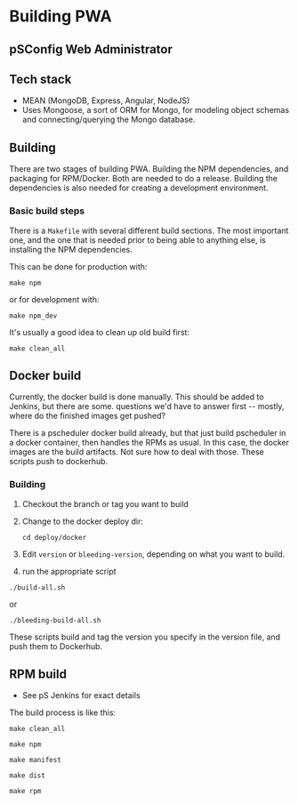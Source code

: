 # Building PWA

## pSConfig Web Administrator

## Tech stack

-   MEAN (MongoDB, Express, Angular, NodeJS)
-   Uses Mongoose, a sort of ORM for Mongo, for modeling object schemas and connecting/querying the Mongo database.

## Building

There are two stages of building PWA. Building the NPM dependencies, and packaging for RPM/Docker. Both are needed to do a release. Building the dependencies is also needed for creating a development environment.

### Basic build steps

There is a `Makefile` with several different build sections. The most important one, and the one that is needed prior to being able to anything else, is installing the NPM dependencies.

This can be done for production with:

`make npm`

or for development with:

`make npm_dev`

It's usually a good idea to clean up old build first:

`make clean_all`

## Docker build

Currently, the docker build is done manually. This should be added to Jenkins, but there are some. questions we'd have to answer first -- mostly, where do the finished images get pushed?

There is a pscheduler docker build already, but that just build pscheduler in a docker container, then handles the RPMs as usual. In this case, the docker images are the build artifacts. Not sure how to deal with those. These scripts push to dockerhub.

### Building

1. Checkout the branch or tag you want to build
1. Change to the docker deploy dir:

    `cd deploy/docker `

1. Edit `version` or `bleeding-version`, depending on what you want to build.

1. run the appropriate script

`./build-all.sh`

or

`./bleeding-build-all.sh`

These scripts build and tag the version you specify in the version file, and push them to Dockerhub.

## RPM build

-   See pS Jenkins for exact details

The build process is like this:

`make clean_all`

`make npm`

`make manifest`

`make dist`

`make rpm`
